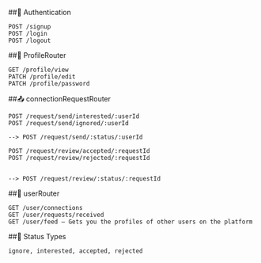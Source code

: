 
##🔐 Authentication

    POST /signup
    POST /login
    POST /logout
 
##👤 ProfileRouter

    GET /profile/view
    PATCH /profile/edit
    PATCH /profile/password

##📤 connectionRequestRouter

    POST /request/send/interested/:userId
    POST /request/send/ignored/:userId

    --> POST /request/send/:status/:userId

    POST /request/review/accepted/:requestId
    POST /request/review/rejected/:requestId

    
    --> POST /request/review/:status/:requestId
##📡 userRouter 

    GET /user/connections
    GET /user/requests/received
    GET /user/feed – Gets you the profiles of other users on the platform

##🔁 Status Types

    ignore, interested, accepted, rejected

